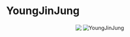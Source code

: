 # YoungJinJung 

<p align="center">
  <img align="center" src="https://github-readme-stats.vercel.app/api?username=YoungJinJung&theme=flag-india&count_private=true&show_icons=true&line_height=30&hide=prs,issues,contribs" />
  <img align="center" src="https://github-readme-streak-stats.herokuapp.com/?user=YoungJinJung" alt="YoungJinJung" />
</p>

<br />


<!-- ## 🔎 have been learning ##

<p align="center">
  <img src="https://img.shields.io/badge/JavaScript-F7DF1E?style=flat-square&logo=javascript&logoColor=black"> &nbsp;
  <img src="https://img.shields.io/badge/TypeScript-3178C6?style=flat-square&logo=typescript&logoColor=white"> &nbsp;
  <img src="https://img.shields.io/badge/HTML5-E34F26?style=flat-square&logo=html5&logoColor=white"> &nbsp;
  <img src="https://img.shields.io/badge/CSS3-1572B6?style=flat-square&logo=css3&logoColor=white"> &nbsp;
  <img src="https://img.shields.io/badge/Sass-CC6699?style=flat-square&logo=sass&logoColor=white">
  <br />
  <img src="https://img.shields.io/badge/React-61DAFB?style=flat-square&logo=react&logoColor=black"> &nbsp;
  <img src="https://img.shields.io/badge/Node.js-339933?style=flat-square&logo=node.js&logoColor=white"> &nbsp;
  <img src="https://img.shields.io/badge/MySQL-4479A1?style=flat-square&logo=mysql&logoColor=white"> &nbsp;
  <img src="https://img.shields.io/badge/MongoDB-47A248?style=flat-square&logo=mongodb&logoColor=white"> &nbsp;
  <img src="https://img.shields.io/badge/AWS-232F3E?style=flat-square&logo=Amazon%20AWS&logoColor=white">
</p>
<br>
</br>

## 🧚 more about me ##
<p align="center">
  <a href="mailto:yj.jung5078@gmail.com"> <img src="https://img.shields.io/badge/Gmail-d14836?style=flat-square&logo=Gmail&logoColor=white&link=mailto:yj.jung5078@gmail.com" style="height : auto; margin-left : 10px; margin-right : 10px;"/>
  </a>
  &nbsp;
  <a href="https://b.link/yessy-til"> <img src="https://img.shields.io/badge/TIL-000000?style=flat-square&logo=Notion&logoColor=white&link=https://b.link/yessy-til" style="height : auto; margin-left : 10px; margin-right : 10px;"/>
  </a>
</p>

<br /> -->



<!--
**jess-yon/jess-yon** is a ✨ _special_ ✨ repository because its `README.md` (this file) appears on your GitHub profile.

Here are some ideas to get you started:

- 🔭 I’m currently working on ...
- 🌱 I’m currently learning ...
- 👯 I’m looking to collaborate on ...
- 🤔 I’m looking for help with ...
- 💬 Ask me about ...
- 📫 How to reach me: ...
- 😄 Pronouns: ...
- ⚡ Fun fact: ...
-->
